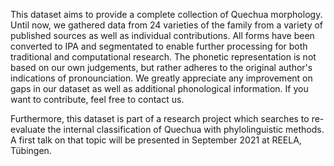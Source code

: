 This dataset aims to provide a complete collection of Quechua morphology. Until now, we gathered data from 24 varieties of the family from a variety of published sources as well as individual contributions. All forms have been converted to IPA and segmentated to enable further processing for both traditional and computational research. The phonetic representation is not based on our own judgements, but rather adheres to the original author's indications of pronounciation. We greatly appreciate any improvement on gaps in our dataset as well as additional phonological information. If you want to contribute, feel free to contact us.

Furthermore, this dataset is part of a research project which searches to re-evaluate the internal classification of Quechua with phylolinguistic methods. A first talk on that topic will be presented in September 2021 at REELA, Tübingen.

